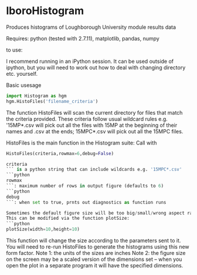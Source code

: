 # lboroHistogram
Produces histograms of Loughborough University module results data

Requires: python (tested with 2.7.11), matplotlib, pandas, numpy

to use:

I recommend running in an iPython session. It can be used outside of ipython, but you will need to work out how to deal with changing directory etc. yourself.

Basic usesage
```python
import Histogram as hgm
hgm.HistoFiles('filename_criteria')
```

The function HistoFiles will scan the current directory for files that match the criteria provided. These criteria follow usual wildcard rules e.g. '15MP\*.csv will pick out all the files with 15MP at the beginning of their names and .csv at the ends; 15MPC\*.csv will pick out all the 15MPC files.

HistoFiles is the main function in the Histogram suite:
    Call with 
    
```python 
HistoFiles(criteria,rowmax=6,debug=False)
```
    
```python 
criteria
``` is a python string that can include wildcards e.g. '15MPC*.csv'
```python 
rowmax
```: maximum number of rows in output figure (defaults to 6)
```python
debug
```: when set to true, prnts out diagnostics as function runs

Sometimes the default figure size will be too big/small/wrong aspect ratio...
This can be modified via the function plotSize:
```python
plotSize(width=10,height=10)
```
This function will change the size according to the parameters sent to it. You will need to re-run HistoFiles to generate the histograms using this new form factor.
Note 1: the units of the sizes are inches
Note 2: the figure size on the screen may be a scaled version of the dimensions set – when you open the plot in a separate program it will have the specified dimensions.
